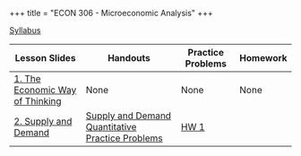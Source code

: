 +++
title = "ECON 306 - Microeconomic Analysis"
+++

[Syllabus](https://www.dropbox.com/s/b5v4jcyxx8k7551/ECON_306_S2018_1_Syllabus_Safner.pdf?dl=0)

| Lesson Slides | Handouts | Practice Problems | Homework |
|---|---|----|---|
| [1. The Economic Way of Thinking](https://www.dropbox.com/s/k3oyil3vmhdouxk/1.%20The%20Economic%20Way%20of%20Thinking.pdf?dl=0) | None | None | None |
| [2. Supply and Demand](https://www.dropbox.com/s/fk1opx40puy15b1/2.%20Supply%20and%20Demand.pdf?dl=0) | [Supply and Demand Quantitative Practice Problems](https://www.dropbox.com/s/o0hud4d2fsewc6u/Supply%20and%20Demand%20Quantitative%20Problems.pdf?dl=0) | [HW 1](https://www.dropbox.com/s/s6zwco7wempxc8z/HW%201.pdf?dl=0) | 

